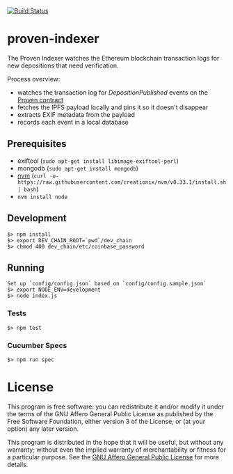 [![Build Status](https://travis-ci.org/proven-systems/proven-indexer.svg?branch=master)](https://travis-ci.org/proven-systems/proven-indexer)

# proven-indexer

The Proven Indexer watches the Ethereum blockchain transaction logs for new depositions that need verification.

Process overview:
* watches the transaction log for *DepositionPublished* events on the [Proven contract](https://github.com/proven-systems/proven-eth/blob/master/contracts/Proven.sol#L18)
* fetches the IPFS payload locally and pins it so it doesn't disappear
* extracts EXIF metadata from the payload
* records each event in a local database

## Prerequisites

* exiftool (`sudo apt-get install libimage-exiftool-perl`)
* mongodb (`sudo apt-get install mongodb`)
* [nvm](https://github.com/creationix/nvm) (`curl -o- https://raw.githubusercontent.com/creationix/nvm/v0.33.1/install.sh | bash`)
* `nvm install node`


## Development

    $> npm install
    $> export DEV_CHAIN_ROOT=`pwd`/dev_chain
    $> chmod 400 dev_chain/etc/coinbase_password

## Running

    Set up `config/config.json` based on `config/config.sample.json`
    $> export NODE_ENV=development
    $> node index.js

### Tests

    $> npm test

### Cucumber Specs

    $> npm run spec


# License

This program is free software: you can redistribute it and/or modify it under the terms of the GNU Affero General Public License as published by the Free Software Foundation, either version 3 of the License, or (at your option) any later version.

This program is distributed in the hope that it will be useful, but without any warranty; without even the implied warranty of merchantability or fitness for a particular purpose.  See the [GNU Affero General Public License](http://www.gnu.org/licenses/agpl.html) for more details.
